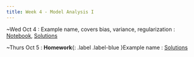 ```yaml
---
title: Week 4 - Model Analysis I
---
```


~Wed Oct 4
: Example name, covers bias, variance, regularization
  : [Notebook](#), [Solutions](#)

~Thurs Oct 5
: **Homework**{: .label .label-blue }Example name
  : [Solutions](#)
